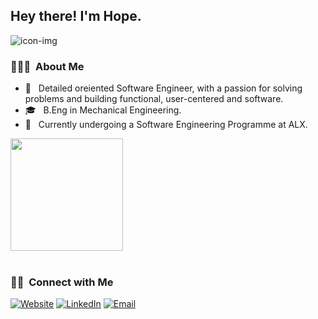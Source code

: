 <!--
**horpeazy/horpeazy** is a ✨ _special_ ✨ repository because its `README.md` (this file) appears on your GitHub profile.

Here are some ideas to get you started:

- 🔭 I’m currently working on ...
- 🌱 I’m currently learning ...
- 👯 I’m looking to collaborate on ...
- 🤔 I’m looking for help with ...
- 💬 Ask me about ...
- 📫 How to reach me: ...
- 😄 Pronouns: ...
- ⚡ Fun fact: ...
-->


<h2> Hey there! I'm Hope.</h2>

<img src='https://raw.githubusercontent.com/thompsonemerson/thompsonemerson/master/cover-thompson.png' alt='icon-img'/>
<!-- <h2> Hey there! I'm Hope.</h2> -->

<h3> 👨🏻‍💻 &nbsp;About Me </h3>

- 🤔 &nbsp; Detailed oreiented Software Engineer, with a passion for solving problems and building functional, user-centered and software.
- 🎓 &nbsp; B.Eng in Mechanical Engineering.
- 🌱 &nbsp; Currently undergoing a Software Engineering Programme at ALX.

<a href="https://github.com/thevictorwhyte">
<!--   <img height="180em" src="https://github-readme-stats.vercel.app/api?username=horpeazy&theme=buefy&show_icons=true" /> -->
  <img height="180em" src="https://github-readme-stats.vercel.app/api/top-langs/?username=horpeazy&theme=buefy&layout=compact" />
</a>

<br/>

<!-- <img src="https://github-readme-stats.vercel.app/api?username=horpeazy&&show_icons=true&theme=radical&line_height=27&v=5" alt="Iyamu Hope Github's Stats" /> -->

<br/>

<h3> 🤝🏻 &nbsp;Connect with Me </h3>

<p align="left">
<a href=""><img alt="Website" src="https://img.shields.io/badge/Website-www.horpeazy.netlify.app.com-blue?style=flat-square&logo=google-chrome"></a>
<a href="https://www.linkedin.com/in/iyamuhope/"><img alt="LinkedIn" src="https://img.shields.io/badge/LinkedIn-Iyamu%20Hope-blue?style=flat-square&logo=linkedin"></a>
<a href="mailto:iyamuhope.nosa647@gmail.com"><img alt="Email" src="https://img.shields.io/badge/Email-iyamuhope.nosa647@gmail.com-blue?style=flat-square&logo=gmail"></a>
</p>

